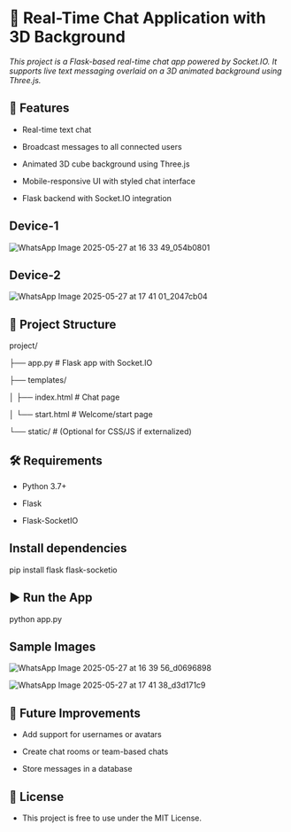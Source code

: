 # 🧠 Real-Time Chat Application with 3D Background

*This project is a Flask-based real-time chat app powered by Socket.IO. It supports live text messaging overlaid on a 3D animated background using Three.js.*

## 🚀 Features

- Real-time text chat

- Broadcast messages to all connected users

- Animated 3D cube background using Three.js

- Mobile-responsive UI with styled chat interface

- Flask backend with Socket.IO integration

## Device-1

![WhatsApp Image 2025-05-27 at 16 33 49_054b0801](https://github.com/user-attachments/assets/f42e5641-3b86-4029-9a5c-b746d8d74d1e)


## Device-2

![WhatsApp Image 2025-05-27 at 17 41 01_2047cb04](https://github.com/user-attachments/assets/fbb338fc-93d5-47cc-9bf3-2aed2faf8931)



## 📁 Project Structure

project/

├── app.py                 # Flask app with Socket.IO

├── templates/

│   ├── index.html         # Chat page

│   └── start.html         # Welcome/start page

└── static/                # (Optional for CSS/JS if externalized)



## 🛠️ Requirements

+ Python 3.7+

+ Flask

+ Flask-SocketIO


## Install dependencies

pip install flask flask-socketio


## ▶️ Run the App

python app.py

## Sample Images

![WhatsApp Image 2025-05-27 at 16 39 56_d0696898](https://github.com/user-attachments/assets/97d33570-0f0e-4766-bf0c-6b68c8386c99)

![WhatsApp Image 2025-05-27 at 17 41 38_d3d171c9](https://github.com/user-attachments/assets/5b9adae6-34d8-49f4-8632-3cc1fff16d4e)



## 🧪 Future Improvements

- Add support for usernames or avatars

- Create chat rooms or team-based chats

- Store messages in a database

## 📝 License
- This project is free to use under the MIT License.
